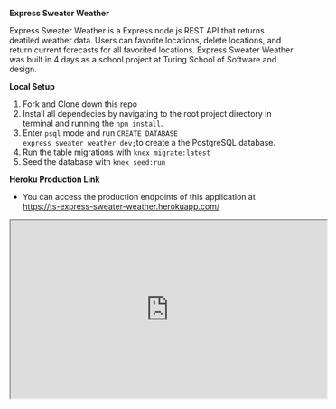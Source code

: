 **Express Sweater Weather**

Express Sweater Weather is a Express node.js REST API that returns deatiled weather data. Users can favorite locations, delete locations, and return current forecasts for all favorited locations. Express Sweater Weather was built in 4 days as a school project at Turing School of Software and design.

**Local Setup** 

1. Fork and Clone down this repo
1. Install all dependecies by navigating to the root project directory in terminal and running the `npm install`.
1. Enter `psql` mode and run `CREATE DATABASE express_sweater_weather_dev;`to create a the PostgreSQL database.
1. Run the table migrations with `knex migrate:latest`
1. Seed the database with `knex seed:run`

**Heroku Production Link**
  * You can access the production endpoints of this application at https://ts-express-sweater-weather.herokuapp.com/

<iframe width="560" height="315" src='https://dbdiagram.io/embed/5dd77358edf08a25543e3af7'> </iframe>
